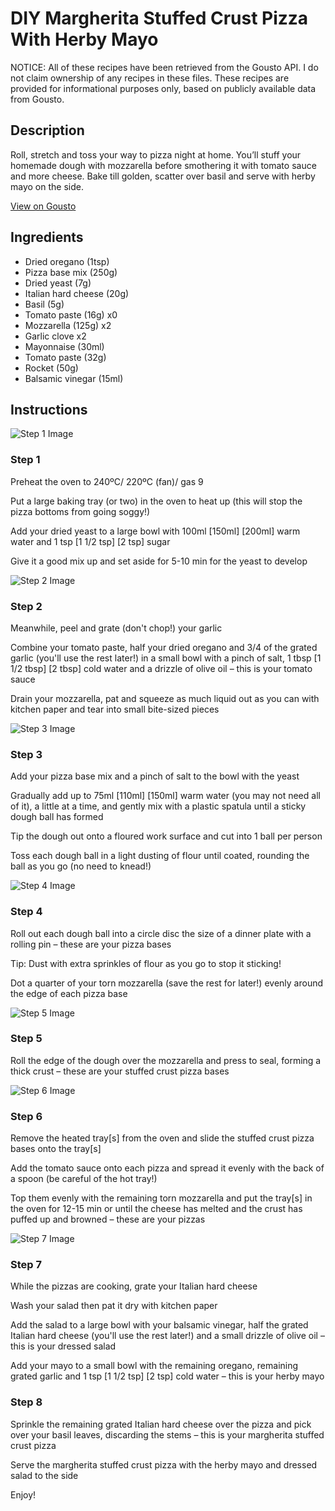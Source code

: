 # DIY Margherita Stuffed Crust Pizza With Herby Mayo

NOTICE: All of these recipes have been retrieved from the Gousto API. I do not claim ownership of any recipes in these files. These recipes are provided for informational purposes only, based on publicly available data from Gousto.

## Description

Roll, stretch and toss your way to pizza night at home. You’ll stuff your homemade dough with mozzarella before smothering it with tomato sauce and more cheese. Bake till golden, scatter over basil and serve with herby mayo on the side. 

[View on Gousto](https://www.gousto.co.uk/recipes/cookbook/diy-margarita-stuffed-crust-pizza-with-herby-mayo)

## Ingredients

- Dried oregano (1tsp)
- Pizza base mix (250g)
- Dried yeast (7g)
- Italian hard cheese (20g)
- Basil (5g)
- Tomato paste (16g) x0
- Mozzarella (125g) x2
- Garlic clove x2
- Mayonnaise (30ml)
- Tomato paste (32g)
- Rocket (50g)
- Balsamic vinegar (15ml)

## Instructions

![Step 1 Image](https://production-media.gousto.co.uk/cms/recipe-step-image/Step-1-1678209002292-x200.jpg)

### Step 1

Preheat the oven to 240ºC/ 220ºC (fan)/ gas 9

Put a large baking tray (or two) in the oven to heat up (this will stop the pizza bottoms from going soggy!)

Add your dried yeast to a large bowl with 100ml <span class="text-purple">[150ml]</span> <span class="text-danger">[200ml] </span>warm water and 1 tsp <span class="text-purple">[1 1/2 tsp]</span> <span class="text-danger">[2 tsp] </span>sugar

Give it a good mix up and set aside for 5-10 min for the yeast to develop

![Step 2 Image](https://production-media.gousto.co.uk/cms/recipe-step-image/Step-2-1678209006636-x200.jpg)

### Step 2

Meanwhile, peel and grate (don't chop!) your garlic

Combine your tomato paste, half your dried oregano and 3/4 of the grated garlic (you'll use the rest later!) in a small bowl with a pinch of salt, 1 tbsp <span class="text-purple">[1 1/2 tbsp]</span> <span class="text-danger">[2 tbsp] </span>cold water and a drizzle of olive oil – this is your tomato sauce

Drain your mozzarella, pat and squeeze as much liquid out as you can with kitchen paper and tear into small bite-sized pieces

![Step 3 Image](https://production-media.gousto.co.uk/cms/recipe-step-image/Step-3-1678209043069-x200.jpg)

### Step 3

Add your pizza base mix and a pinch of salt to the bowl with the yeast

Gradually add up to 75ml <span class="text-purple">[110ml]</span> <span class="text-danger">[150ml] </span>warm water (you may not need all of it), a little at a time, and gently mix with a plastic spatula until a sticky dough ball has formed

Tip the dough out onto a floured work surface and cut into 1 ball per person

Toss each dough ball in a light dusting of flour until coated, rounding the ball as you go (no need to knead!)

![Step 4 Image](https://production-media.gousto.co.uk/cms/recipe-step-image/Step-4-1678209068965-x200.jpg)

### Step 4

Roll out each dough ball into a circle disc the size of a dinner plate with a rolling pin – these are your pizza bases

Tip: Dust with extra sprinkles of flour as you go to stop it sticking!

Dot a quarter of your<span class="text-danger"> </span>torn mozzarella (save the rest for later!) evenly around the edge of each pizza base

![Step 5 Image](https://production-media.gousto.co.uk/cms/recipe-step-image/Step-5-1678209073765-x200.jpg)

### Step 5

Roll the edge of the dough over the mozzarella and press to seal, forming a thick crust – these are your stuffed crust pizza bases

![Step 6 Image](https://production-media.gousto.co.uk/cms/recipe-step-image/Step-6-1678209087406-x200.jpg)

### Step 6

Remove the heated tray[s] from the oven and slide the stuffed crust pizza bases<span class="text-danger"> </span>onto the tray[s]

Add the tomato sauce onto each pizza and spread it evenly with the back of a spoon (be careful of the hot tray!)

Top them evenly with the remaining torn mozzarella and put the tray[s] in the oven for 12-15 min or until the cheese has melted and the crust has puffed up and browned – these are your pizzas

![Step 7 Image](https://production-media.gousto.co.uk/cms/recipe-step-image/Step-7-1678209100124-x200.jpg)

### Step 7

While the pizzas are cooking, grate your Italian hard cheese

Wash your salad then pat it dry with kitchen paper

Add the salad to a large bowl with your balsamic vinegar, half the grated Italian hard cheese (you'll use the rest later!) and a small drizzle of olive oil – this is your dressed salad

Add your mayo to a small bowl with the remaining oregano, remaining grated garlic and 1 tsp <span class="text-purple">[1 1/2 tsp]</span> <span class="text-danger">[2 tsp] </span>cold water – this is your herby mayo

### Step 8

Sprinkle the remaining grated Italian hard cheese over the pizza and pick over your basil leaves, discarding the stems – this is your margherita stuffed crust pizza

Serve the margherita stuffed crust pizza with the herby mayo and dressed salad to the side

Enjoy!

